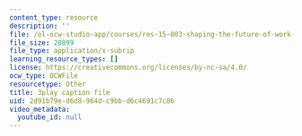 ```yaml
---
content_type: resource
description: ''
file: /ol-ocw-studio-app/courses/res-15-003-shaping-the-future-of-work-15-662x-spring-2016/2d91b79ed6d8964dc9bbd6c4691c7c86_UmLCGjbeeJ8.srt
file_size: 20899
file_type: application/x-subrip
learning_resource_types: []
license: https://creativecommons.org/licenses/by-nc-sa/4.0/
ocw_type: OCWFile
resourcetype: Other
title: 3play caption file
uid: 2d91b79e-d6d8-964d-c9bb-d6c4691c7c86
video_metadata:
  youtube_id: null
---
```

